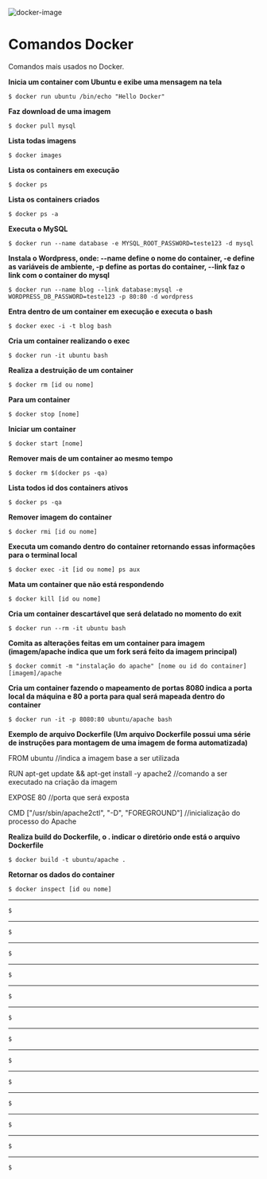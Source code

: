 ![docker-image](https://cloud.githubusercontent.com/assets/1865566/20648336/132e3ec6-b48b-11e6-8738-f4e111cfe335.png)


# Comandos Docker

Comandos mais usados no Docker.

**Inicia um container com Ubuntu e exibe uma mensagem na tela**

`$ docker run ubuntu /bin/echo "Hello Docker"`

**Faz download de uma imagem**

`$ docker pull mysql`

**Lista todas imagens**

`$ docker images`

**Lista os containers em execução**

`$ docker ps`

**Lista os containers criados**

`$ docker ps -a`

**Executa o MySQL**

`$ docker run --name database -e MYSQL_ROOT_PASSWORD=teste123 -d mysql`

**Instala o Wordpress, onde: --name define o nome do container, -e define as variáveis de ambiente, -p define as portas do container, --link faz o link com o container do mysql**

`$ docker run --name blog --link database:mysql -e WORDPRESS_DB_PASSWORD=teste123 -p 80:80 -d wordpress`

**Entra dentro de um container em execução e executa o bash**

`$ docker exec -i -t blog bash`

**Cria um container realizando o exec**

`$ docker run -it ubuntu bash`

**Realiza a destruição de um container**

`$ docker rm [id ou nome]`

**Para um container**

`$ docker stop [nome]`

**Iniciar um container**

`$ docker start [nome]`

**Remover mais de um container ao mesmo tempo**

`$ docker rm $(docker ps -qa)`

**Lista todos id dos containers ativos**

`$ docker ps -qa`

**Remover imagem do container**

`$ docker rmi [id ou nome]`

**Executa um comando dentro do container retornando essas informações para o terminal local**

`$ docker exec -it [id ou nome] ps aux`

**Mata um container que não está respondendo**

`$ docker kill [id ou nome]`

**Cria um container descartável que será delatado no momento do exit**

`$ docker run --rm -it ubuntu bash`

**Comita as alterações feitas em um container para imagem (imagem/apache indica que um fork será feito da imagem principal)**

`$ docker commit -m "instalação do apache" [nome ou id do container] [imagem]/apache`

**Cria um container fazendo o mapeamento de portas 8080 indica a porta local da máquina e 80 a porta para qual será mapeada dentro do container**

`$ docker run -it -p 8080:80 ubuntu/apache bash`

**Exemplo de arquivo Dockerfile (Um arquivo Dockerfile possui uma série de instruções para montagem de uma imagem de forma automatizada)**

FROM ubuntu //indica a imagem base a ser utilizada

RUN apt-get update && apt-get install -y apache2 //comando a ser executado na criação da imagem

EXPOSE 80 //porta que será exposta

CMD ["/usr/sbin/apache2ctl", "-D", "FOREGROUND"] //inicialização do processo do Apache

**Realiza build do Dockerfile, o . indicar o diretório onde está o arquivo Dockerfile**

`$ docker build -t ubuntu/apache .`

**Retornar os dados do container**

`$ docker inspect [id ou nome]`

****

`$`

****

`$`

****

`$`

****

`$`

****

`$`

****

`$`

****

`$`

****

`$`

****

`$`

****

`$`

****

`$`

****

`$`

****

`$`





